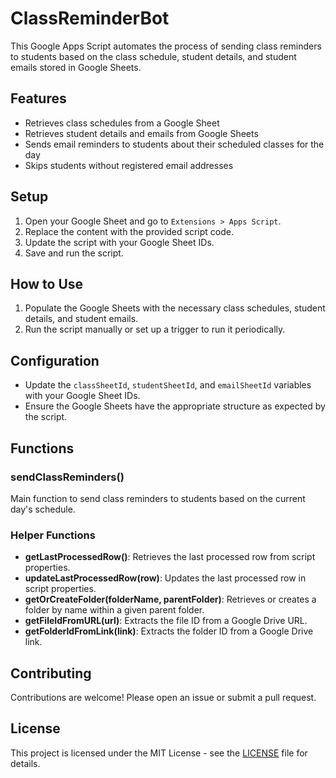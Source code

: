# ClassReminderBot

This Google Apps Script automates the process of sending class reminders to students based on the class schedule, student details, and student emails stored in Google Sheets.

## Features

- Retrieves class schedules from a Google Sheet
- Retrieves student details and emails from Google Sheets
- Sends email reminders to students about their scheduled classes for the day
- Skips students without registered email addresses

## Setup

1. Open your Google Sheet and go to `Extensions > Apps Script`.
2. Replace the content with the provided script code.
3. Update the script with your Google Sheet IDs.
4. Save and run the script.

## How to Use

1. Populate the Google Sheets with the necessary class schedules, student details, and student emails.
2. Run the script manually or set up a trigger to run it periodically.

## Configuration

- Update the `classSheetId`, `studentSheetId`, and `emailSheetId` variables with your Google Sheet IDs.
- Ensure the Google Sheets have the appropriate structure as expected by the script.

## Functions

### sendClassReminders()

Main function to send class reminders to students based on the current day's schedule.

### Helper Functions

- **getLastProcessedRow()**: Retrieves the last processed row from script properties.
- **updateLastProcessedRow(row)**: Updates the last processed row in script properties.
- **getOrCreateFolder(folderName, parentFolder)**: Retrieves or creates a folder by name within a given parent folder.
- **getFileIdFromURL(url)**: Extracts the file ID from a Google Drive URL.
- **getFolderIdFromLink(link)**: Extracts the folder ID from a Google Drive link.

## Contributing

Contributions are welcome! Please open an issue or submit a pull request.

## License

This project is licensed under the MIT License - see the [LICENSE](LICENSE) file for details.

